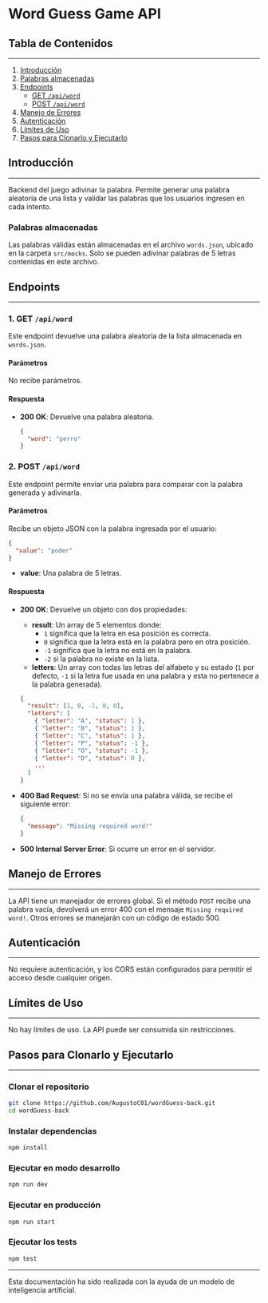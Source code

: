 # Word Guess Game API

## Tabla de Contenidos

---

1. [Introducción](#introduccion)
2. [Palabras almacenadas](#palabras-almacenadas)
3. [Endpoints](#endpoints)
   - [GET `/api/word`](#1-get-apiword)
   - [POST `/api/word`](#2-post-apiword)
4. [Manejo de Errores](#manejo-de-errores)
5. [Autenticación](#autenticacion)
6. [Límites de Uso](#limites-de-uso)
7. [Pasos para Clonarlo y Ejecutarlo](#pasos-para-clonarlo-y-ejecutarlo)

## Introducción

---

Backend del juego adivinar la palabra. Permite generar una palabra aleatoria de una lista y validar las palabras que los usuarios ingresen en cada intento.

### Palabras almacenadas

Las palabras válidas están almacenadas en el archivo `words.json`, ubicado en la carpeta `src/mocks`. Solo se pueden adivinar palabras de 5 letras contenidas en este archivo.

## Endpoints

---

### 1. GET `/api/word`

Este endpoint devuelve una palabra aleatoria de la lista almacenada en `words.json`.

#### **Parámetros**

No recibe parámetros.

#### **Respuesta**

- **200 OK**: Devuelve una palabra aleatoria.
  ```json
  {
    "word": "perro"
  }
  ```

### 2. POST `/api/word`

Este endpoint permite enviar una palabra para comparar con la palabra generada y adivinarla.

#### **Parámetros**

Recibe un objeto JSON con la palabra ingresada por el usuario:

```json
{
  "value": "poder"
}
```

- **value**: Una palabra de 5 letras.

#### **Respuesta**

- **200 OK**: Devuelve un objeto con dos propiedades:

  - **result**: Un array de 5 elementos donde:
    - `1` significa que la letra en esa posición es correcta.
    - `0` significa que la letra está en la palabra pero en otra posición.
    - `-1` significa que la letra no está en la palabra.
    - `-2` si la palabra no existe en la lista.
  - **letters**: Un array con todas las letras del alfabeto y su estado (`1` por defecto, `-1` si la letra fue usada en una palabra y esta no pertenece a la palabra generada).

  ```json
  {
    "result": [1, 0, -1, 0, 0],
    "letters": [
      { "letter": "A", "status": 1 },
      { "letter": "B", "status": 1 },
      { "letter": "C", "status": 1 },
      { "letter": "P", "status": -1 },
      { "letter": "O", "status": -1 },
      { "letter": "D", "status": 0 },
      ...
    ]
  }
  ```

- **400 Bad Request**: Si no se envía una palabra válida, se recibe el siguiente error:

  ```json
  {
    "message": "Missing required word!"
  }
  ```

- **500 Internal Server Error**: Si ocurre un error en el servidor.

## Manejo de Errores

---

La API tiene un manejador de errores global. Si el método `POST` recibe una palabra vacía, devolverá un error 400 con el mensaje `Missing required word!`. Otros errores se manejarán con un código de estado 500.

## Autenticación

---

No requiere autenticación, y los CORS están configurados para permitir el acceso desde cualquier origen.

## Límites de Uso

---

No hay límites de uso. La API puede ser consumida sin restricciones.

## Pasos para Clonarlo y Ejecutarlo

---

### Clonar el repositorio

```bash
git clone https://github.com/AugustoC01/wordGuess-back.git
cd wordGuess-back
```

### Instalar dependencias

```bash
npm install
```

### Ejecutar en modo desarrollo

```bash
npm run dev
```

### Ejecutar en producción

```bash
npm run start
```

### Ejecutar los tests

```bash
npm test
```

---

Esta documentación ha sido realizada con la ayuda de un modelo de inteligencia artificial.
